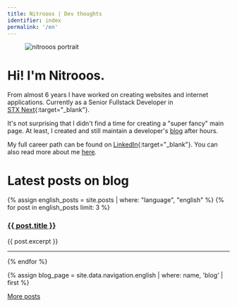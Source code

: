 ```yaml
---
title: Nitrooos | Dev thoughts
identifier: index
permalink: '/en'
---
```


<aside class="authors__image">
  <figure>
    <img
      src="{{ site.baseurl }}/assets/img/nitrooos.png" alt="nitrooos portrait" />
    <br />
  </figure>
</aside>

# Hi! I'm Nitrooos.

From almost 6 years I have worked on creating websites and internet applications.
Currently as a Senior Fullstack Developer in
[STX&nbsp;Next](https://stxnext.com){:target="_blank"}.

It's not surprising that I didn't find a time for creating a "super fancy"
main page. At least, I created and still maintain a developer's
[blog](/en/blog/) after hours.

My full career path can be found on
[LinkedIn](https://www.linkedin.com/in/bartosz-kostaniak-623b8bb0/){:target="_blank"}.
You can also read more about me [here](/authors/en/nitrooos).

# Latest posts on blog
{% assign english_posts = site.posts | where: "language", "english" %}
{% for post in english_posts limit: 3 %}
  <article class="blog__post-lead">
    <h3 class="blog__post-title">
      <a
        href="{{ post.url }}">
        {{ post.title }}
      </a>
    </h3>
    <p>{{ post.excerpt }}</p>
  </article>
  <hr/>
{% endfor %}

{% assign blog_page = site.data.navigation.english | where: name, 'blog' | first %}
<div class="index__posts-below">
  <a class="app__button" href="{{ blog_page.link }}">More posts</a>
</div>
